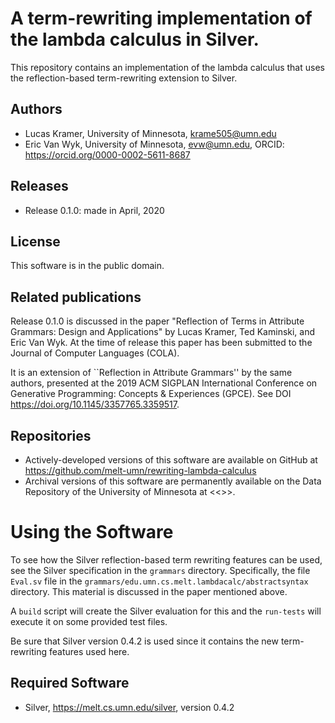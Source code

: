 # A term-rewriting implementation of the lambda calculus in Silver.

This repository contains an implementation of the lambda calculus that
uses the reflection-based term-rewriting extension to Silver.

## Authors
- Lucas Kramer, University of Minnesota, krame505@umn.edu
- Eric Van Wyk, University of Minnesota, evw@umn.edu,
  ORCID: https://orcid.org/0000-0002-5611-8687

## Releases
- Release 0.1.0: made in April, 2020

## License
This software is in the public domain.

## Related publications
Release 0.1.0 is discussed in the paper "Reflection of Terms in Attribute Grammars: Design and Applications" by Lucas Kramer, Ted Kaminski, and Eric Van Wyk.  At the time of release this paper has been submitted to the Journal of Computer Languages (COLA).  

It is an extension of ``Reflection in Attribute Grammars'' by the same
authors, presented at the 2019 ACM SIGPLAN
International Conference on Generative Programming: Concepts &
Experiences (GPCE).  See DOI https://doi.org/10.1145/3357765.3359517.

## Repositories
- Actively-developed versions of this software are available on GitHub at https://github.com/melt-umn/rewriting-lambda-calculus
- Archival versions of this software are permanently available on the Data Repository of the University of Minnesota at <<<insert DOI here>>>.

# Using the Software
To see how the Silver reflection-based term rewriting features can be used, see the Silver specification in the ``grammars`` directory.  Specifically, the file ``Eval.sv`` file in the ``grammars/edu.umn.cs.melt.lambdacalc/abstractsyntax`` directory.  This material is discussed in the paper mentioned above.

A ``build`` script will create the Silver evaluation for this and the ``run-tests`` will execute it on some provided test files.

Be sure that Silver version 0.4.2 is used since it contains the new term-rewriting features used here.

## Required Software
- Silver, https://melt.cs.umn.edu/silver, version 0.4.2
